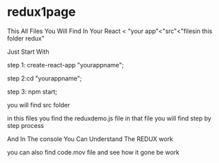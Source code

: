 # redux1page
This All Files You Will Find In Your React &lt; "your app"&lt;"src"&lt;"filesin this folder redux"


Just Start With 

step 1: create-react-app "yourappname";
 
step 2:cd "yourappname";
 
step 3: npm start;


you will find src folder 

in this files you find the reduxdemo.js file in that file you will find step by step process

And In The console You Can Understand The REDUX work



you can also find code.mov  file and see how it gone be work
